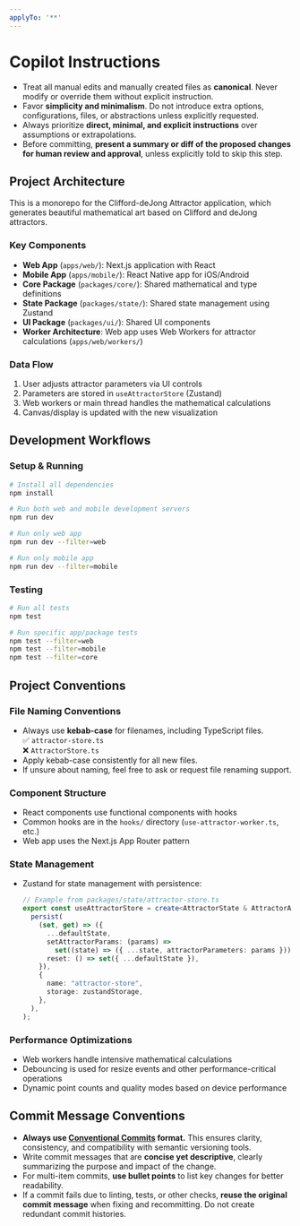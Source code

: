 ```yaml
---
applyTo: '**'
---
```


# Copilot Instructions

- Treat all manual edits and manually created files as **canonical**. Never modify or override them without explicit instruction.
- Favor **simplicity and minimalism**. Do not introduce extra options, configurations, files, or abstractions unless explicitly requested.
- Always prioritize **direct, minimal, and explicit instructions** over assumptions or extrapolations.
- Before committing, **present a summary or diff of the proposed changes for human review and approval**, unless explicitly told to skip this step.

## Project Architecture

This is a monorepo for the Clifford-deJong Attractor application, which generates beautiful mathematical art based on Clifford and deJong attractors.

### Key Components

- **Web App** (`apps/web/`): Next.js application with React
- **Mobile App** (`apps/mobile/`): React Native app for iOS/Android
- **Core Package** (`packages/core/`): Shared mathematical and type definitions
- **State Package** (`packages/state/`): Shared state management using Zustand
- **UI Package** (`packages/ui/`): Shared UI components
- **Worker Architecture**: Web app uses Web Workers for attractor calculations (`apps/web/workers/`)

### Data Flow

1. User adjusts attractor parameters via UI controls
2. Parameters are stored in `useAttractorStore` (Zustand)
3. Web workers or main thread handles the mathematical calculations
4. Canvas/display is updated with the new visualization

## Development Workflows

### Setup & Running

```bash
# Install all dependencies
npm install

# Run both web and mobile development servers
npm run dev

# Run only web app
npm run dev --filter=web

# Run only mobile app
npm run dev --filter=mobile
```

### Testing

```bash
# Run all tests
npm test

# Run specific app/package tests
npm test --filter=web
npm test --filter=mobile
npm test --filter=core
```

## Project Conventions

### File Naming Conventions

- Always use **kebab-case** for filenames, including TypeScript files.  
  ✅ `attractor-store.ts`  
  ❌ `AttractorStore.ts`
- Apply kebab-case consistently for all new files.
- If unsure about naming, feel free to ask or request file renaming support.

### Component Structure

- React components use functional components with hooks
- Common hooks are in the `hooks/` directory (`use-attractor-worker.ts`, etc.)
- Web app uses the Next.js App Router pattern

### State Management

- Zustand for state management with persistence:
  ```typescript
  // Example from packages/state/attractor-store.ts
  export const useAttractorStore = create<AttractorState & AttractorActions>()(
    persist(
      (set, get) => ({
        ...defaultState,
        setAttractorParams: (params) =>
          set((state) => ({ ...state, attractorParameters: params })),
        reset: () => set({ ...defaultState }),
      }),
      {
        name: "attractor-store",
        storage: zustandStorage,
      },
    ),
  );
  ```

### Performance Optimizations

- Web workers handle intensive mathematical calculations
- Debouncing is used for resize events and other performance-critical operations
- Dynamic point counts and quality modes based on device performance

## Commit Message Conventions

- **Always use [Conventional Commits](https://www.conventionalcommits.org/) format.** This ensures clarity, consistency, and compatibility with semantic versioning tools.
- Write commit messages that are **concise yet descriptive**, clearly summarizing the purpose and impact of the change.
- For multi-item commits, **use bullet points** to list key changes for better readability.
- If a commit fails due to linting, tests, or other checks, **reuse the original commit message** when fixing and recommitting. Do not create redundant commit histories.
